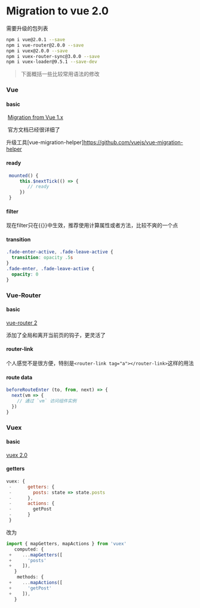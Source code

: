 # Migration to vue 2.0

需要升级的包列表

```bash
npm i vue@2.0.1 --save
npm i vue-router@2.0.0 --save
npm i vuex@2.0.0 --save
npm i vuex-router-sync@3.0.0 --save
npm i vuex-loader@9.5.1 --save-dev
```

> 下面概括一些比较常用语法的修改

### Vue

#### basic

​	[Migration from Vue 1.x](http://vuejs.org/guide/migration.html)

​	官方文档已经很详细了
  
  升级工具[vue-migration-helper]https://github.com/vuejs/vue-migration-helper
  

#### ready

```javascript
 mounted() {
     this.$nextTick(() => {
        // ready
     })
 }
```



#### filter	

现在filter只在{{}}中生效，推荐使用计算属性或者方法，比较不爽的一个点

#### transition

```css
.fade-enter-active, .fade-leave-active {
  transition: opacity .5s
}
.fade-enter, .fade-leave-active {
  opacity: 0
}
```



### Vue-Router

#### basic

[vue-router 2](http://router.vuejs.org/zh-cn/index.html)

添加了全局和离开当前页的钩子，更灵活了

#### router-link

​	个人感觉不是很方便，特别是```<router-link tag="a"></router-link>```这样的用法

#### route data

```javascript
beforeRouteEnter (to, from, next) => {
  next(vm => {
    // 通过 `vm` 访问组件实例
  })
}
```

### Vuex

#### basic

[vuex 2.0](http://vuex.vuejs.org/en/index.html)

#### getters

```javascript
vuex: {
 -      getters: {
 -        posts: state => state.posts
 -      },
 -      actions: {
 -        getPost
 -      }
 }
```

改为

```javascript
import { mapGetters, mapActions } from 'vuex'
   computed: {
 +    ...mapGetters([
 +      'posts'
 +    ]),
   }
    methods: {
 +    ...mapActions([
 +      'getPost'
 +    ]),
   }
```

